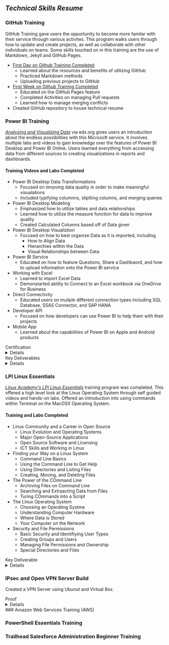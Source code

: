 ## _Technical Skills Resume_

### GitHub Training
GitHub Training gave users the opportunity to become more familar with their service through various activites. This program walks users through how to update and create projects, as well as collaborate with other individuals on teams. Some skills touched on in this training are the use of Markdown, Jekyll and GitHub Pages.

  - [First Day on Github Training Completed](https://lab.github.com/githubtraining/paths/first-day-on-github) 
     - Learned about the resources and benefits of utilizing GitHub
     - Practiced Markdown methods
     - Uploading previous projects to GitHub 
  - [First Week on Github Training Completed](https://lab.github.com/githubtraining/paths/first-week-on-github)
     - Educated on the GitHub Pages feature 
     - Completed Activities on managing Pull requests
     - Learned how to manage merging conflicts 
  - Created GitHub repository to house technical resume  


### Power BI Training 
[_Analyzing and Visualizing Data_](https://courses.edx.org/courses/course-v1:Microsoft+DAT207x+2T2019/course/) via edx.org gives users an introduction about the endless possibilities with this Microsoft service. It involves multiple labs and videos to gain knowledge over the features of Power BI Desktop and Power BI Online. Users learned everything from accessing data from different sources to creating visualizations in reports and dashboards. 

#### Training Videos and Labs Completed
  - Power BI Desktop Data Transformations
    - Focused on imrpving data quality in order to make meaningful visualations 
    - Included typifying columnns, sliptting columns, and merging queries 
  - Power BI Desktop Modeling 
    - Emphasized how to utilize tables and data relationships
    - Learned how to utilize the measure function for data to improve quality 
    - Created Calculated Columns based off of Data given
  - Power BI Desktop Visualiztion 
    - Focused on how to best organize Data as it is imported, including 
      - How to Align Data 
      - Hierarchies within the Data 
      - Visual Relationships between Data 
  - Power BI Service 
    - Educated on how to feature Questions, Share a Dashbaord, and how to upload information onto the Power BI service 
  - Working with Excel
    - Learned to import Excel Data
    - Demonstarted ability to Connect to an Excel workbook via OneDrive for Business
  - Direct Connectivity 
    - Educated users on muliple different connection types including SQL Database, SSAS Connector, and SAP HANA
  - Developer API 
    - Focused on how developers can use Power BI to help them with their projects
  - Mobile App 
    - Learned about the capabilities of Power BI on Apple and Android products 

<summary> Certification </summary> 
<details>

![Training Completion Verification](https://user-images.githubusercontent.com/54654991/65929035-e87bca00-e3c5-11e9-90ec-5ceb307854f6.jpg)

</details> 

<summary> Key Deliverables </summary>
<details>
  
 - Created dashboard based off of "Customer Profitability" Data provided by Microsoft 
 ![0001](https://user-images.githubusercontent.com/54654991/65926661-f62c5200-e3bb-11e9-8fd8-102b2bd97321.jpg)
 - Published video explaining information on Customer Profitiability dashboard. This video can be found [_here_](https://youtu.be/aT6eyjUjpxE). 
 </details>
 
### LPI Linux Essentials 
[_Linux Academy's LPI Linux Essentials_](https://linuxacademy.com/cp/modules/view/id/346) training program was completed. This offered a high level look at the Linux Operating System through self guided videos and hands-on labs. Offered an introduction into using commands within Terminal on the MacOSX Operating System. 

 #### Training and Labs Completed </summary>
  - Linux Community and a Career in Open Source
     - Linux Evolution and Operating Systems
     - Major Open-Source Applications
     - Open Source Software and Licensing 
     - ICT Skills and Working in Linux
  - Finding your Way on a Linux System 
     - Command Line Basics 
     - Using the Command Line to Get Help 
     - Using Directories and Listing Files 
     - Creating, Moving, and Deleting Files 
  - The Power of the COmmand Line 
     - Archiving Files on Command Line 
     - Searching and Extraacting Data from Files 
     - Turing COmmands into a Script 
  - The Linux Operating System 
     - Choosing an Operating Systme 
     - Understanding Computer Hardware 
     - Where Data is Stored 
     - Your Computer on the Network 
  - Security and File Permissions 
     - Basic Security and Identifiying User Types 
     - Creating Groups and Users
     - Managing File Permissions and Ownership 
     - Special Directories and Files 

<summary> Key Deliverable </summary>

<details> 
Upon Completion of the Videos and the Hands-on Labs, a Certification Exam had to be passed at 70%.
  
![Certification](https://user-images.githubusercontent.com/54654991/66728605-81213980-ee0b-11e9-98bc-1de44efd9607.png)
</details>

### IPsec and Open VPN Server Build 
Created a VPN Server using Ubunut and Virtual Box. 
<summary> Proof </summary> 
<details>
  
![photo](https://user-images.githubusercontent.com/54654991/67241754-a1f41b00-f419-11e9-84c8-9cd6911450bd.jpg)
</details>
### Amazon Web Services Training (AWS) 



### PowerShell Essentials Training



### Trailhead Salesforce Administration Beginner Training



